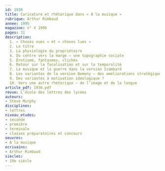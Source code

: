 ```yaml
---
id: 1936
title: Caricature et rhétorique dans « À la musique » 
rubrique: Arthur Rimbaud 
annee: 1995
magazine: n° X 1996
pages: 31
description: 
  1. « Choses vues » et « choses lues »
  2. Le titre
  3. La physiologie du propriétaire
  4. Du centre vers la marge – une topographie sociale
  5. Érotisme, fantasmes, clichés
  6. Retour sur la focalisation et sur la temporalité
  7. La musique et la guerre dans la version Izambard
  8. Les variantes de la version Demeny – des améliorations stratégiques ?
  9. Des variantes à motivation idéologique ?
  10. Vers une autre rhétorique – de l’image et de la langue
article_pdf: 1936.pdf
revue: L’école des lettres des lycées
auteurs:
- Steve Murphy
disciplines:
- lettres
niveau_etudes:
- seconde
- première
- terminale
- classes préparatoires et concours
oeuvres:
- À la musique
ecrivains:
- Arthur Rimbaud
siecles:
- 19e siècle
---
```

